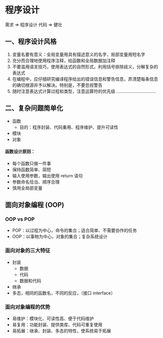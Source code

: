# 程序设计

需求 => 程序设计
代码 => 健壮

## 一、程序设计风格
1. 变量名要有意义：全局变量用具有描述意义的名字，局部变量用短名字
2. 充分而合理地使用程序注释，给函数和全局数据加注释
3. 不要滥用语言技巧，使用表达式的自然形式，利用括号排除歧义，分解复杂的表达式
4. 在编程中，应仔细研究编译程序给出的错误信息和警告信息，弄清楚每条信息的确切根源并予以解决。特别是，不要忽视警告
5. 随时注意表达式计算过程和类型，注意运算符的优先级  ................................


## 二、复杂问题简单化
- 函数
    - 目的：程序封装、代码重用、程序维护、提升可读性
- 模块
- 对象


#### 函数设计原则：
- 每个函数只做一件事
- 保持函数简单、简短
- 输入使用参数，输出使用 return 语句
- 参数命名恰当、顺序合理
- 慎用全局部变量


## 面向对象编程 (OOP)
### OOP vs POP
- POP：以过程为中心，命令的集合；适合简单、不需要协作的任务
- OOP：以事物为中心，对象的集合；复杂系统设计

### 面向对象的三大特征
- 封装
    - 数据
    - 代码
    - 数据和代码
- 继承
- 多态，相同的函数名，不同的反应，（接口 interface）

### 面向对象编程的优势
- 易维护：模块化、可读性高、便于代码维护
- 易复用：功能封装、提供类库、代码可重复使用
- 易拓展：继承、封装、多态的特性，使系统易于拓展